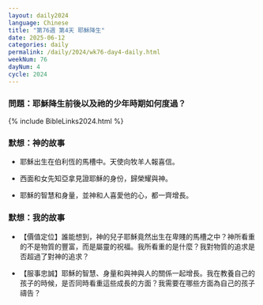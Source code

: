 ```yaml
---
layout: daily2024
language: Chinese
title: "第76週 第4天 耶穌降生"
date: 2025-06-12
categories: daily
permalink: /daily/2024/wk76-day4-daily.html
weekNum: 76
dayNum: 4
cycle: 2024
---
```


### 問題：耶穌降生前後以及祂的少年時期如何度過？

{% include BibleLinks2024.html %}

### 默想：神的故事 
+ 耶穌出生在伯利恆的馬槽中。天使向牧羊人報喜信。

+ 西面和女先知亞拿見證耶穌的身份，歸榮耀與神。

+ 耶穌的智慧和身量，並神和人喜愛他的心，都一齊增長。

### 默想：我的故事
+ 【價值定位】誰能想到，神的兒子耶穌竟然出生在卑賤的馬槽之中？神所看重的不是物質的豐富，而是屬靈的祝福。我所看重的是什麼？我對物質的追求是否超過了對神的追求？

+ 【服事忠誠】耶穌的智慧、身量和與神與人的關係一起增長。我在教養自己的孩子的時候，是否同時看重這些成長的方面？我需要在哪些方面為自己的孩子禱告？
